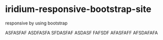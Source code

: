 # iridium-responsive-bootstrap-site
responsive by using bootstrap

ASFASFAF
ASDFASFA
SFDASFAF
ASDASF
FAFSDF
AFASFAFF
AFSDAFAFA
